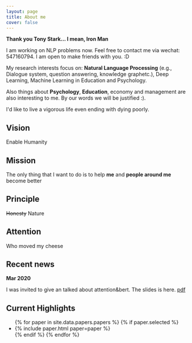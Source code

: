 ```yaml
---
layout: page
title: About me
cover: false
---
```


**Thank you Tony Stark... I mean, Iron Man**

I am working on NLP problems now. Feel free to contact me via wechat: 547160794. I am open to make friends with you. :D

My research interests focus on: **Natural Language Processing** (e.g., Dialogue system, question answering, knowledge graphetc.), Deep Learning, Machine Learning in Education and Psychology.

Also things about **Psychology**, **Education**, economy and management are also interesting to me. By our words we will be justified :). 

I'd like to live a vigorous life even ending with dying poorly.

## Vision
Enable Humanity

## Mission
The only thing that I want to do is to help **me** and **people around me** become better

## Principle
~~Honesty~~ 
Nature

## Attention
Who moved my cheese

## Recent news
**Mar 2020**

I was invited to give an talked about attention&bert. The slides is here. [pdf](https://github.com/DukeEnglish/Dukeenglish.github.io/raw/master/_posts/attention2bert.pdf)

## Current Highlights

<script async src="//pagead2.googlesyndication.com/pagead/js/adsbygoogle.js"></script>
<script>
  (adsbygoogle = window.adsbygoogle || []).push({
    google_ad_client: "ca-pub-7419738440913608",
    enable_page_level_ads: true
  });
</script>

<ul>
{% for paper in site.data.papers.papers %}
  {% if paper.selected %}
  <li>
  {% include paper.html paper=paper %}
  </li>
  {% endif %}
{% endfor %}
</ul>


